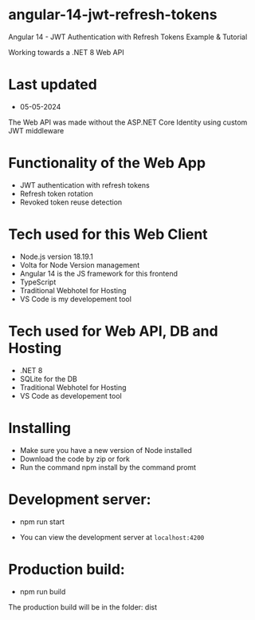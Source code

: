 # angular-14-jwt-refresh-tokens

Angular 14 - JWT Authentication with Refresh Tokens Example & Tutorial

Working towards a .NET 8 Web API

# Last updated

- 05-05-2024

The Web API was made without the ASP.NET Core Identity using custom JWT middleware

# Functionality of the Web App

- JWT authentication with refresh tokens
- Refresh token rotation
- Revoked token reuse detection

# Tech used for this Web Client

- Node.js version 18.19.1
- Volta for Node Version management
- Angular 14 is the JS framework for this frontend
- TypeScript
- Traditional Webhotel for Hosting
- VS Code is my developement tool

# Tech used for Web API, DB and Hosting

- .NET 8
- SQLite for the DB
- Traditional Webhotel for Hosting
- VS Code as developement tool

# Installing

- Make sure you have a new version of Node installed
- Download the code by zip or fork
- Run the command npm install by the command promt

# Development server:

- npm run start

- You can view the development server at `localhost:4200`

# Production build:

- npm run build

The production build will be in the folder: dist





